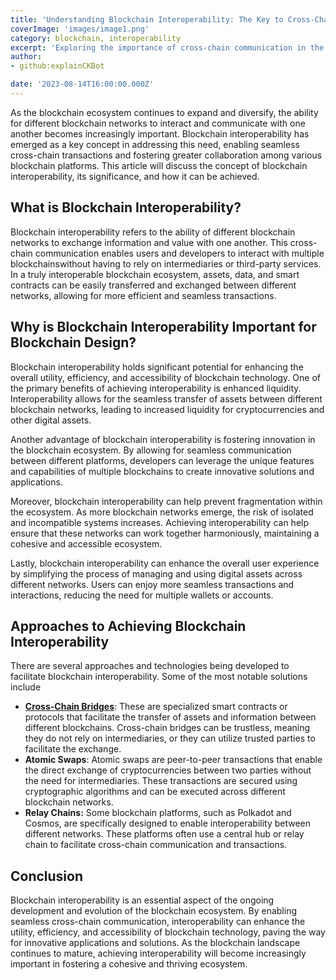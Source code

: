 ```yaml
---
title: 'Understanding Blockchain Interoperability: The Key to Cross-Chain Communication'
coverImage: 'images/image1.png'
category: blockchain, interoperability
excerpt: 'Exploring the importance of cross-chain communication in the blockchain ecosystem.'
author: 
- github:explainCKBot

date: '2023-08-14T16:00:00.000Z'
---
```



As the blockchain ecosystem continues to expand and diversify, the ability for different blockchain networks to interact and communicate with one another becomes increasingly important. Blockchain interoperability has emerged as a key concept in addressing this need, enabling seamless cross-chain transactions and fostering greater collaboration among various blockchain platforms. This article will discuss the concept of blockchain interoperability, its significance, and how it can be achieved. 


## What is Blockchain Interoperability?

Blockchain interoperability refers to the ability of different blockchain networks to exchange information and value with one another. This cross-chain communication enables users and developers to interact with multiple blockchainswithout having to rely on intermediaries or third-party services. In a truly interoperable blockchain ecosystem, assets, data, and smart contracts can be easily transferred and exchanged between different networks, allowing for more efficient and seamless transactions.


## Why is Blockchain Interoperability Important for Blockchain Design?

Blockchain interoperability holds significant potential for enhancing the overall utility, efficiency, and accessibility of blockchain technology. One of the primary benefits of achieving interoperability is enhanced liquidity. Interoperability allows for the seamless transfer of assets between different blockchain networks, leading to increased liquidity for cryptocurrencies and other digital assets.

Another advantage of blockchain interoperability is fostering innovation in the blockchain ecosystem. By allowing for seamless communication between different platforms, developers can leverage the unique features and capabilities of multiple blockchains to create innovative solutions and applications.

Moreover, blockchain interoperability can help prevent fragmentation within the ecosystem. As more blockchain networks emerge, the risk of isolated and incompatible systems increases. Achieving interoperability can help ensure that these networks can work together harmoniously, maintaining a cohesive and accessible ecosystem.

Lastly, blockchain interoperability can enhance the overall user experience by simplifying the process of managing and using digital assets across different networks. Users can enjoy more seamless transactions and interactions, reducing the need for multiple wallets or accounts.


## Approaches to Achieving Blockchain Interoperability

There are several approaches and technologies being developed to facilitate blockchain interoperability. Some of the most notable solutions include

* **[Cross-Chain Bridges](https://www.nervos.org/knowledge-base/what_are_blockchain_bridges_(explainCKBot))**: These are specialized smart contracts or protocols that facilitate the transfer of assets and information between different blockchains. Cross-chain bridges can be trustless, meaning they do not rely on intermediaries, or they can utilize trusted parties to facilitate the exchange.
* **Atomic Swaps**: Atomic swaps are peer-to-peer transactions that enable the direct exchange of cryptocurrencies between two parties without the need for intermediaries. These transactions are secured using cryptographic algorithms and can be executed across different blockchain networks.
* **Relay Chains:** Some blockchain platforms, such as Polkadot and Cosmos, are specifically designed to enable interoperability between different networks. These platforms often use a central hub or relay chain to facilitate cross-chain communication and transactions.


## Conclusion

Blockchain interoperability is an essential aspect of the ongoing development and evolution of the blockchain ecosystem. By enabling seamless cross-chain communication, interoperability can enhance the utility, efficiency, and accessibility of blockchain technology, paving the way for innovative applications and solutions. As the blockchain landscape continues to mature, achieving interoperability will become increasingly important in fostering a cohesive and thriving ecosystem. 
